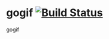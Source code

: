 # gogif  [![Build Status](https://travis-ci.org/SimulatedSimian/gogif.svg)](https://travis-ci.org/SimulatedSimian/gogif)

gogif
